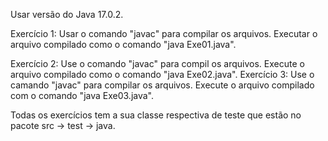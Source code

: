 Usar versão do Java 17.0.2.

Exercício 1: Usar o  comando "javac" para compilar os arquivos. Executar o arquivo compilado como o comando "java Exe01.java".

Exercício 2: Use o comando "javac" para compil os arquivos. Execute o arquivo compilado como o comando "java Exe02.java".
Exercício 3: Use o camando "javac" para compilar os arquivos. Execute o arquivo compilado com o comando "java Exe03.java".

Todas os exercícios tem a sua classe respectiva de teste que estão no pacote src -> test -> java.

